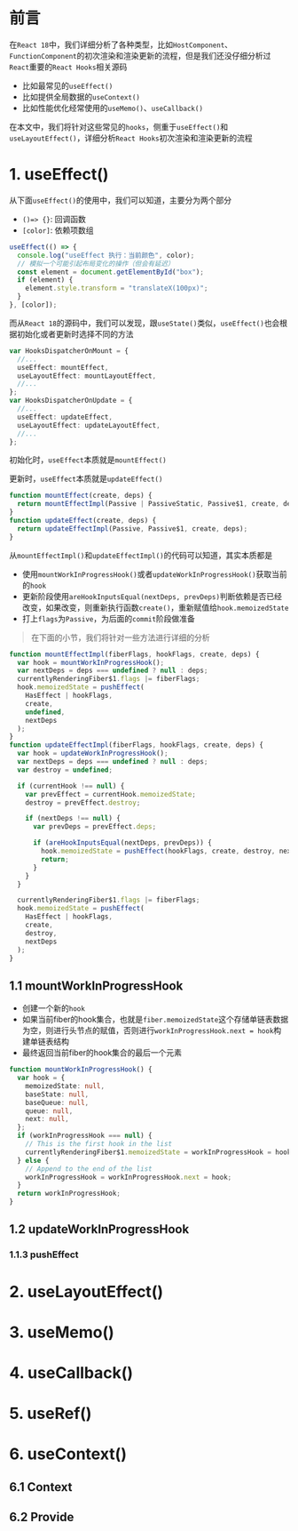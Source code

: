 # 前言

在`React 18`中，我们详细分析了各种类型，比如`HostComponent`、`FunctionComponent`的初次渲染和渲染更新的流程，但是我们还没仔细分析过`React`重要的`React Hooks`相关源码
- 比如最常见的`useEffect()`
- 比如提供全局数据的`useContext()`
- 比如性能优化经常使用的`useMemo()`、`useCallback()`

在本文中，我们将针对这些常见的`hooks`，侧重于`useEffect()`和`useLayoutEffect()`，详细分析`React Hooks`初次渲染和渲染更新的流程


# 1. useEffect()

从下面`useEffect()`的使用中，我们可以知道，主要分为两个部分
- `()=> {}`: 回调函数
- `[color]`: 依赖项数组

```ts
useEffect(() => {
  console.log("useEffect 执行：当前颜色", color);
  // 模拟一个可能引起布局变化的操作（但会有延迟）
  const element = document.getElementById("box");
  if (element) {
    element.style.transform = "translateX(100px)";
  }
}, [color]);
```

而从`React 18`的源码中，我们可以发现，跟`useState()`类似，`useEffect()`也会根据初始化或者更新时选择不同的方法

```ts
var HooksDispatcherOnMount = {
  //...
  useEffect: mountEffect,
  useLayoutEffect: mountLayoutEffect,
  //...
};
var HooksDispatcherOnUpdate = {
  //...
  useEffect: updateEffect,
  useLayoutEffect: updateLayoutEffect,
  //...
};
```

初始化时，`useEffect`本质就是`mountEffect()`

更新时，`useEffect`本质就是`updateEffect()`


```ts
function mountEffect(create, deps) {
  return mountEffectImpl(Passive | PassiveStatic, Passive$1, create, deps);
}
function updateEffect(create, deps) {
  return updateEffectImpl(Passive, Passive$1, create, deps);
}
```


从`mountEffectImpl()`和`updateEffectImpl()`的代码可以知道，其实本质都是
- 使用`mountWorkInProgressHook()`或者`updateWorkInProgressHook()`获取当前的`hook`
- 更新阶段使用`areHookInputsEqual(nextDeps, prevDeps)`判断依赖是否已经改变，如果改变，则重新执行函数`create()`，重新赋值给`hook.memoizedState`
- 打上`flags`为`Passive`，为后面的`commit`阶段做准备

> 在下面的小节，我们将针对一些方法进行详细的分析

```ts
function mountEffectImpl(fiberFlags, hookFlags, create, deps) {
  var hook = mountWorkInProgressHook();
  var nextDeps = deps === undefined ? null : deps;
  currentlyRenderingFiber$1.flags |= fiberFlags;
  hook.memoizedState = pushEffect(
    HasEffect | hookFlags,
    create,
    undefined,
    nextDeps
  );
}
function updateEffectImpl(fiberFlags, hookFlags, create, deps) {
  var hook = updateWorkInProgressHook();
  var nextDeps = deps === undefined ? null : deps;
  var destroy = undefined;

  if (currentHook !== null) {
    var prevEffect = currentHook.memoizedState;
    destroy = prevEffect.destroy;

    if (nextDeps !== null) {
      var prevDeps = prevEffect.deps;

      if (areHookInputsEqual(nextDeps, prevDeps)) {
        hook.memoizedState = pushEffect(hookFlags, create, destroy, nextDeps);
        return;
      }
    }
  }

  currentlyRenderingFiber$1.flags |= fiberFlags;
  hook.memoizedState = pushEffect(
    HasEffect | hookFlags,
    create,
    destroy,
    nextDeps
  );
}
```

## 1.1 mountWorkInProgressHook

- 创建一个新的`hook`
- 如果当前fiber的hook集合，也就是`fiber.memoizedState`这个存储单链表数据为空，则进行头节点的赋值，否则进行`workInProgressHook.next = hook`构建单链表结构
- 最终返回当前fiber的hook集合的最后一个元素

```ts
function mountWorkInProgressHook() {
  var hook = {
    memoizedState: null,
    baseState: null,
    baseQueue: null,
    queue: null,
    next: null,
  };
  if (workInProgressHook === null) {
    // This is the first hook in the list
    currentlyRenderingFiber$1.memoizedState = workInProgressHook = hook;
  } else {
    // Append to the end of the list
    workInProgressHook = workInProgressHook.next = hook;
  }
  return workInProgressHook;
}
```

## 1.2 updateWorkInProgressHook

### 1.1.3 pushEffect



# 2. useLayoutEffect()


# 3. useMemo()

# 4. useCallback()


# 5. useRef()


# 6. useContext()

## 6.1 Context

## 6.2 Provide